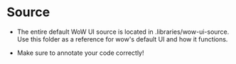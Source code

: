 # Source

* The entire default WoW UI source is located in .libraries/wow-ui-source. Use this folder as a reference for wow's default UI and how it functions.

* Make sure to annotate your code correctly!